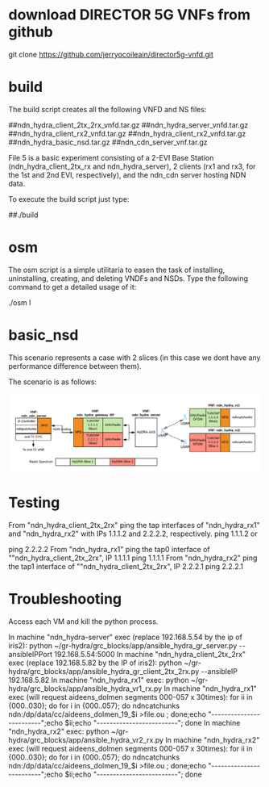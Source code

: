 <!-- TITLE: Director 5G DynamIc REsource instantiation and ConTrol for 5G content delivery netwORks -->
<!-- SUBTITLE: A quick Tutorial how to compile and start the Director 5G VNF and Named data networking experiment over the HyDRA radio slice -->

# download DIRECTOR 5G VNFs from github
git clone https://github.com/jerryocoileain/director5g-vnfd.git
# build 

The build script creates all the following VNFD and NS files:

##ndn_hydra_client_2tx_2rx_vnfd.tar.gz
##ndn_hydra_server_vnfd.tar.gz
##ndn_hydra_client_rx2_vnfd.tar.gz
##ndn_hydra_client_rx2_vnfd.tar.gz
##ndn_hydra_basic_nsd.tar.gz
##ndn_cdn_server_vnf.tar.gz

File 5 is a basic experiment consisting of a 2-EVI Base Station (ndn_hydra_client_2tx_rx and ndn_hydra_server), 2 clients (rx1 and rx3, for the 1st and 2nd EVI, respectively), and the ndn_cdn server hosting NDN data.

To execute the build script just type:

##./build
# osm	
	
The osm script is a simple utilitaria to easen the task of installing, uninstalling, creating, and deleting VNDFs and NSDs. Type the following command to get a detailed usage of it:

./osm l


# basic_nsd

This scenario represents a case with 2 slices (in this case we dont have any performance difference between them).

The scenario is as follows:

![Ndn Hydra Slice Ping Scheme](/uploads/director-5-g/ndn-hydra-slice-ping-scheme.png "Ndn Hydra Slice Ping Scheme")
# Testing

From "ndn_hydra_client_2tx_2rx" ping the tap interfaces of "ndn_hydra_rx1" and "ndn_hydra_rx2" with IPs 1.1.1.2 and 2.2.2.2, respectively.
ping 1.1.1.2
or

ping 2.2.2.2
From "ndn_hydra_rx1" ping the tap0 interface of ""ndn_hydra_client_2tx_2rx", IP 1.1.1.1
ping 1.1.1.1
From "ndn_hydra_rx2" ping the tap1 interface of ""ndn_hydra_client_2tx_2rx", IP 2.2.2.1
ping 2.2.2.1

# Troubleshooting
Access each VM and kill the python process.

In machine "ndn_hydra-server" exec (replace 192.168.5.54 by the ip of iris2):
python ~/gr-hydra/grc_blocks/app/ansible_hydra_gr_server.py --ansibleIPPort 192.168.5.54:5000
In machine "ndn_hydra_client_2tx_2rx" exec (replace 192.168.5.82 by the IP of iris2):
python ~/gr-hydra/grc_blocks/app/ansible_hydra_gr_client_2tx_2rx.py --ansibleIP 192.168.5.82
In machine "ndn_hydra_rx1" exec:
python ~/gr-hydra/grc_blocks/app/ansible_hydra_vr1_rx.py
In machine "ndn_hydra_rx1" exec (will request aideens_dolmen segments 000-057 x 30times):
for ii in {000..030}; do for i in {000..057}; do ndncatchunks ndn:/dp/data/cc/aideens_dolmen_19_$i >file.ou ; done;echo "-------------------------";echo $ii;echo "-------------------------"; done
In machine "ndn_hydra_rx2" exec:
python ~/gr-hydra/grc_blocks/app/ansible_hydra_vr2_rx.py
In machine "ndn_hydra_rx2" exec (will request aideens_dolmen segments 000-057 x 30times):
for ii in {000..030}; do for i in {000..057}; do ndncatchunks ndn:/dp/data/cc/aideens_dolmen_19_$i >file.ou ; done;echo "-------------------------";echo $ii;echo "-------------------------"; done
